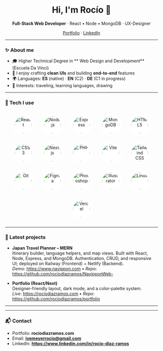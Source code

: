 <!-- Profile README for rociodiazramos -->
<div align="center">

<h1>Hi, I'm Rocío 👋</h1>
<p><strong>Full-Stack Web Developer</strong> · React • Node • MongoDB · UX-Designer</p>

<a href="https://rociodiazramos.com" target="_blank">Portfolio</a> ·
<a href="https://www.linkedin.com/in/rocio-diaz-ramos" target="_blank">LinkedIn</a>

</div>

---

### ✨ About me
- 🎓 Higher Technical Degree in ** Web Design and Development** (Escuela Da Vinci)
- 🧰 I enjoy crafting **clean UIs** and building **end-to-end** features
- 🌍 Languages: **ES** (native) · **EN** (C2) · **DE** (C1 in progress)
- 🎒 Interests: traveling, learning languages, drawing

---

### 🧱 Tech I use
<p align="center">
  <!-- Core -->
  <img src="https://cdn.simpleicons.org/react/61DAFB/ffffff"           width="56" height="56" title="React" alt="React" style="margin:10px; border-radius:50%; background:#ffffff; padding:8px;" />
  <img src="https://cdn.simpleicons.org/nodedotjs/339933/ffffff"       width="56" height="56" title="Node.js" alt="Node.js" style="margin:10px; border-radius:50%; background:#ffffff; padding:8px;" />
  <img src="https://cdn.simpleicons.org/express/000000/ffffff"         width="56" height="56" title="Express" alt="Express" style="margin:10px; border-radius:50%; background:#ffffff; padding:8px;" />
  <img src="https://cdn.simpleicons.org/mongodb/47A248/ffffff"         width="56" height="56" title="MongoDB" alt="MongoDB" style="margin:10px; border-radius:50%; background:#ffffff; padding:8px;" />

  <!-- Frontend -->
  <img src="https://cdn.simpleicons.org/html5/E34F26/ffffff"           width="56" height="56" title="HTML5" alt="HTML5" style="margin:10px; border-radius:50%; background:#ffffff; padding:8px;" />
  <img src="https://cdn.simpleicons.org/css3/1572B6/ffffff"            width="56" height="56" title="CSS3" alt="CSS3" style="margin:10px; border-radius:50%; background:#ffffff; padding:8px;" />
  <img src="https://cdn.simpleicons.org/nextdotjs/000000/ffffff"       width="56" height="56" title="Next.js" alt="Next.js" style="margin:10px; border-radius:50%; background:#ffffff; padding:8px;" />
  <img src="https://cdn.simpleicons.org/php/777BB4/ffffff"             width="56" height="56" title="PHP" alt="PHP" style="margin:10px; border-radius:50%; background:#ffffff; padding:8px;" />
  <img src="https://cdn.simpleicons.org/vite/646CFF/ffffff"            width="56" height="56" title="Vite" alt="Vite" style="margin:10px; border-radius:50%; background:#ffffff; padding:8px;" />
  <img src="https://cdn.simpleicons.org/tailwindcss/06B6D4/ffffff"     width="56" height="56" title="Tailwind CSS" alt="Tailwind CSS" style="margin:10px; border-radius:50%; background:#ffffff; padding:8px;" />

  <!-- Tools -->
  <img src="https://cdn.simpleicons.org/git/F05032/ffffff"             width="56" height="56" title="Git" alt="Git" style="margin:10px; border-radius:50%; background:#ffffff; padding:8px;" />
  <img src="https://cdn.simpleicons.org/figma/F24E1E/ffffff"           width="56" height="56" title="Figma" alt="Figma" style="margin:10px; border-radius:50%; background:#ffffff; padding:8px;" />
  <img src="https://cdn.simpleicons.org/adobephotoshop/31A8FF/ffffff"  width="56" height="56" title="Photoshop" alt="Photoshop" style="margin:10px; border-radius:50%; background:#ffffff; padding:8px;" />
  <img src="https://cdn.simpleicons.org/adobeillustrator/FF9A00/ffffff"width="56" height="56" title="Illustrator" alt="Illustrator" style="margin:10px; border-radius:50%; background:#ffffff; padding:8px;" />
  <img src="https://cdn.simpleicons.org/linux/FCC624/ffffff"           width="56" height="56" title="Linux" alt="Linux" style="margin:10px; border-radius:50%; background:#ffffff; padding:8px;" />
  <img src="https://cdn.simpleicons.org/vercel/000000/ffffff"          width="56" height="56" title="Vercel" alt="Vercel" style="margin:10px; border-radius:50%; background:#ffffff; padding:8px;" />
</p>


---

### 📌 Latest projects

- **Japan Travel Planner – MERN**  
   Itinerary builder, language helpers, and map views. Built with React, Node, Express, and MongoDB. Authentication, CRUD, and responsive UI; deployed on Railway (Frontend) + Netlify (Backend).  
  _Demo_: https://www.navippon.com • _Repo_: https://github.com/rociodiazramos/NavipponWeb-

- **Portfolio (React/Next)**  
  Designer-friendly layout, dark mode, and a color-palette system.  
  _Live_: https://rociodiazramos.com • _Repo_: https://github.com/rociodiazramos/portfolio

---


---

### 📬 Contact
- Portfolio: **rociodiazramos.com**  
- Email: **ivemeyerrocio@gmail.com**  
- LinkedIn: **https://www.linkedin.com/in/rocio-diaz-ramos**
